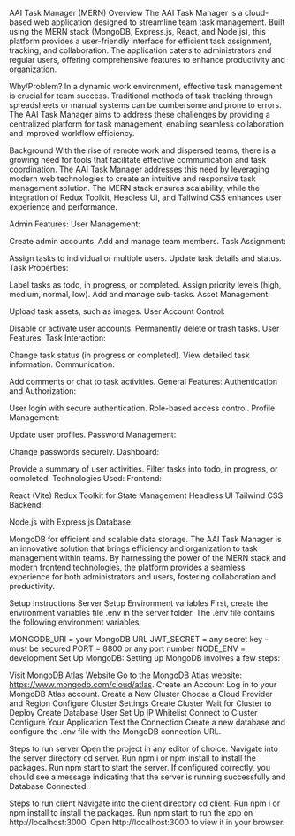 AAI Task Manager (MERN)
Overview
The AAI Task Manager is a cloud-based web application designed to streamline team task management. Built using the MERN stack (MongoDB, Express.js, React, and Node.js), this platform provides a user-friendly interface for efficient task assignment, tracking, and collaboration. The application caters to administrators and regular users, offering comprehensive features to enhance productivity and organization.

Why/Problem?
In a dynamic work environment, effective task management is crucial for team success. Traditional methods of task tracking through spreadsheets or manual systems can be cumbersome and prone to errors. The AAI Task Manager aims to address these challenges by providing a centralized platform for task management, enabling seamless collaboration and improved workflow efficiency.

Background
With the rise of remote work and dispersed teams, there is a growing need for tools that facilitate effective communication and task coordination. The AAI Task Manager addresses this need by leveraging modern web technologies to create an intuitive and responsive task management solution. The MERN stack ensures scalability, while the integration of Redux Toolkit, Headless UI, and Tailwind CSS enhances user experience and performance.

Admin Features:
User Management:

Create admin accounts.
Add and manage team members.
Task Assignment:

Assign tasks to individual or multiple users.
Update task details and status.
Task Properties:

Label tasks as todo, in progress, or completed.
Assign priority levels (high, medium, normal, low).
Add and manage sub-tasks.
Asset Management:

Upload task assets, such as images.
User Account Control:

Disable or activate user accounts.
Permanently delete or trash tasks.
User Features:
Task Interaction:

Change task status (in progress or completed).
View detailed task information.
Communication:

Add comments or chat to task activities.
General Features:
Authentication and Authorization:

User login with secure authentication.
Role-based access control.
Profile Management:

Update user profiles.
Password Management:

Change passwords securely.
Dashboard:

Provide a summary of user activities.
Filter tasks into todo, in progress, or completed.
Technologies Used:
Frontend:

React (Vite)
Redux Toolkit for State Management
Headless UI
Tailwind CSS
Backend:

Node.js with Express.js
Database:

MongoDB for efficient and scalable data storage.
The AAI Task Manager is an innovative solution that brings efficiency and organization to task management within teams. By harnessing the power of the MERN stack and modern frontend technologies, the platform provides a seamless experience for both administrators and users, fostering collaboration and productivity.

Setup Instructions
Server Setup
Environment variables
First, create the environment variables file .env in the server folder. The .env file contains the following environment variables:

MONGODB_URI = your MongoDB URL
JWT_SECRET = any secret key - must be secured
PORT = 8800 or any port number
NODE_ENV = development
Set Up MongoDB:
Setting up MongoDB involves a few steps:

Visit MongoDB Atlas Website
Go to the MongoDB Atlas website: https://www.mongodb.com/cloud/atlas.
Create an Account
Log in to your MongoDB Atlas account.
Create a New Cluster
Choose a Cloud Provider and Region
Configure Cluster Settings
Create Cluster
Wait for Cluster to Deploy
Create Database User
Set Up IP Whitelist
Connect to Cluster
Configure Your Application
Test the Connection
Create a new database and configure the .env file with the MongoDB connection URL.

Steps to run server
Open the project in any editor of choice.
Navigate into the server directory cd server.
Run npm i or npm install to install the packages.
Run npm start to start the server.
If configured correctly, you should see a message indicating that the server is running successfully and Database Connected.

Steps to run client
Navigate into the client directory cd client.
Run npm i or npm install to install the packages.
Run npm start to run the app on http://localhost:3000.
Open http://localhost:3000 to view it in your browser.
